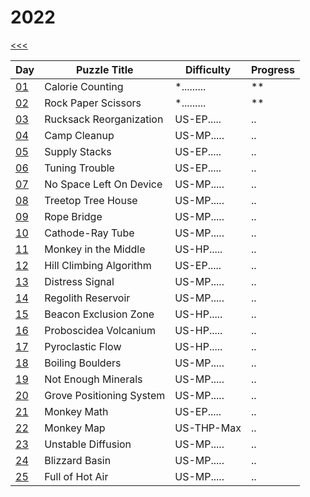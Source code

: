 # 2022

[<<<](../README.md)

| Day                       | Puzzle Title                                  | Difficulty | Progress |
|---------------------------|-----------------------------------------------|------------|----------|
| [01](./src/d01/README.md) | Calorie Counting                              | *......... | **       |
| [02](./src/d02/README.md) | Rock Paper Scissors                           | *......... | **       |
| [03](./src/d03/README.md) | Rucksack Reorganization                       | US-EP..... | ..       |
| [04](./src/d04/README.md) | Camp Cleanup                                  | US-MP..... | ..       |
| [05](./src/d05/README.md) | Supply Stacks                                 | US-EP..... | ..       |
| [06](./src/d06/README.md) | Tuning Trouble                                | US-EP..... | ..       |
| [07](./src/d07/README.md) | No Space Left On Device                       | US-MP..... | ..       |
| [08](./src/d08/README.md) | Treetop Tree House                            | US-MP..... | ..       |
| [09](./src/d09/README.md) | Rope Bridge                                   | US-MP..... | ..       |
| [10](./src/d10/README.md) | Cathode-Ray Tube                              | US-MP..... | ..       |
| [11](./src/d11/README.md) | Monkey in the Middle                          | US-HP..... | ..       |
| [12](./src/d12/README.md) | Hill Climbing Algorithm                       | US-EP..... | ..       |
| [13](./src/d13/README.md) | Distress Signal                               | US-MP..... | ..       |
| [14](./src/d14/README.md) | Regolith Reservoir                            | US-MP..... | ..       |
| [15](./src/d15/README.md) | Beacon Exclusion Zone                         | US-HP..... | ..       |
| [16](./src/d16/README.md) | Proboscidea Volcanium                         | US-HP..... | ..       |
| [17](./src/d17/README.md) | Pyroclastic Flow                              | US-HP..... | ..       |
| [18](./src/d18/README.md) | Boiling Boulders                              | US-MP..... | ..       |
| [19](./src/d19/README.md) | Not Enough Minerals                           | US-MP..... | ..       |
| [20](./src/d20/README.md) | Grove Positioning System                      | US-MP..... | ..       |
| [21](./src/d21/README.md) | Monkey Math                                   | US-EP..... | ..       |
| [22](./src/d22/README.md) | Monkey Map                                    | US-THP-Max | ..       |
| [23](./src/d23/README.md) | Unstable Diffusion                            | US-MP..... | ..       |
| [24](./src/d24/README.md) | Blizzard Basin                                | US-MP..... | ..       |
| [25](./src/d25/README.md) | Full of Hot Air                               | US-MP..... | ..       |
